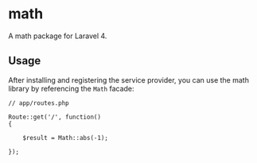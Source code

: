 # math

A math package for Laravel 4.

## Usage

After installing and registering the service provider, you can use the math library by referencing the `Math` facade:

```
// app/routes.php

Route::get('/', function()
{

	$result = Math::abs(-1);

});

```